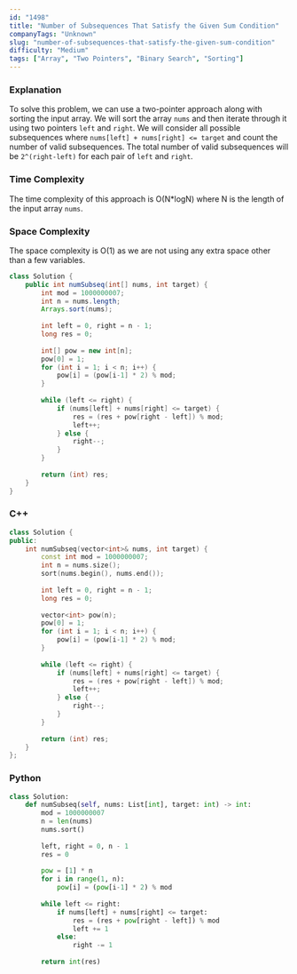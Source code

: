 ```yaml
---
id: "1498"
title: "Number of Subsequences That Satisfy the Given Sum Condition"
companyTags: "Unknown"
slug: "number-of-subsequences-that-satisfy-the-given-sum-condition"
difficulty: "Medium"
tags: ["Array", "Two Pointers", "Binary Search", "Sorting"]
---
```


### Explanation
To solve this problem, we can use a two-pointer approach along with sorting the input array. We will sort the array `nums` and then iterate through it using two pointers `left` and `right`. We will consider all possible subsequences where `nums[left] + nums[right] <= target` and count the number of valid subsequences. The total number of valid subsequences will be `2^(right-left)` for each pair of `left` and `right`.

### Time Complexity
The time complexity of this approach is O(N*logN) where N is the length of the input array `nums`.

### Space Complexity
The space complexity is O(1) as we are not using any extra space other than a few variables.

```java
class Solution {
    public int numSubseq(int[] nums, int target) {
        int mod = 1000000007;
        int n = nums.length;
        Arrays.sort(nums);
        
        int left = 0, right = n - 1;
        long res = 0;
        
        int[] pow = new int[n];
        pow[0] = 1;
        for (int i = 1; i < n; i++) {
            pow[i] = (pow[i-1] * 2) % mod;
        }
        
        while (left <= right) {
            if (nums[left] + nums[right] <= target) {
                res = (res + pow[right - left]) % mod;
                left++;
            } else {
                right--;
            }
        }
        
        return (int) res;
    }
}
```

### C++
```cpp
class Solution {
public:
    int numSubseq(vector<int>& nums, int target) {
        const int mod = 1000000007;
        int n = nums.size();
        sort(nums.begin(), nums.end());
        
        int left = 0, right = n - 1;
        long res = 0;
        
        vector<int> pow(n);
        pow[0] = 1;
        for (int i = 1; i < n; i++) {
            pow[i] = (pow[i-1] * 2) % mod;
        }
        
        while (left <= right) {
            if (nums[left] + nums[right] <= target) {
                res = (res + pow[right - left]) % mod;
                left++;
            } else {
                right--;
            }
        }
        
        return (int) res;
    }
};
```

### Python
```python
class Solution:
    def numSubseq(self, nums: List[int], target: int) -> int:
        mod = 1000000007
        n = len(nums)
        nums.sort()
        
        left, right = 0, n - 1
        res = 0
        
        pow = [1] * n
        for i in range(1, n):
            pow[i] = (pow[i-1] * 2) % mod
        
        while left <= right:
            if nums[left] + nums[right] <= target:
                res = (res + pow[right - left]) % mod
                left += 1
            else:
                right -= 1
        
        return int(res)
```